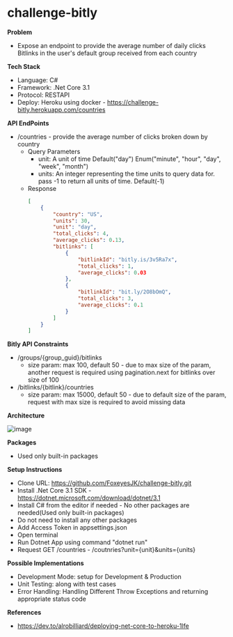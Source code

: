 # challenge-bitly



**Problem**
* Expose an endpoint to provide the average number of daily clicks Bitlinks in the user's default group received from each country


**Tech Stack**
* Language: C#
* Framework: .Net Core 3.1
* Protocol: RESTAPI 
* Deploy: Heroku using docker - https://challenge-bitly.herokuapp.com/countries


**API EndPoints**
* /countries - provide the average number of clicks broken down by country
    * Query Parameters
        * unit: A unit of time
                Default("day")
                Enum("minute", "hour", "day", "week", "month")
        * units: An integer representing the time units to query data for. pass -1  to return all units of time.
                Default(-1)
    * Response
        ```json
        [
            {
                "country": "US",
                "units": 30,
                "unit": "day",
                "total_clicks": 4,      
                "average_clicks": 0.13, 
                "bitlinks": [
                    {
                        "bitlinkId": "bitly.is/3v5Ra7x",
                        "total_clicks": 1,      
                        "average_clicks": 0.03  
                    },
                    {
                        "bitlinkId": "bit.ly/2O8bOmQ",
                        "total_clicks": 3,
                        "average_clicks": 0.1
                    }
                ]
            }
        ]
        ```


**Bitly API Constraints**
* /groups/{group_guid}/bitlinks
    * size param: max 100, default 50 - due to max size of the param, another request is required using pagination.next for bitlinks over size of 100
* /bitlinks/{bitlink}/countries
    * size param: max 15000, default 50 - due to default size of the param, request with max size is required to avoid missing data


**Architecture**

![image](https://user-images.githubusercontent.com/25089799/110382600-22c0b080-8029-11eb-982d-6323cf9f7ab8.png)

**Packages**
* Used only built-in packages 

**Setup Instructions**
* Clone URL: https://github.com/FoxeyesJK/challenge-bitly.git
* Install .Net Core 3.1 SDK - https://dotnet.microsoft.com/download/dotnet/3.1
* Install C# from the editor if needed - No other packages are needed(Used only built-in packages)
* Do not need to install any other packages
* Add Access Token in appsettings.json
* Open terminal
* Run Dotnet App using command "dotnet run"
* Request GET /countries - /coutnries?unit={unit}&units={units}


**Possible Implementations**
* Development Mode: setup for Development & Production
* Unit Testing: along with test cases
* Error Handling: Handling Different Throw Exceptions and returning appropriate status code

**References**
* https://dev.to/alrobilliard/deploying-net-core-to-heroku-1lfe
